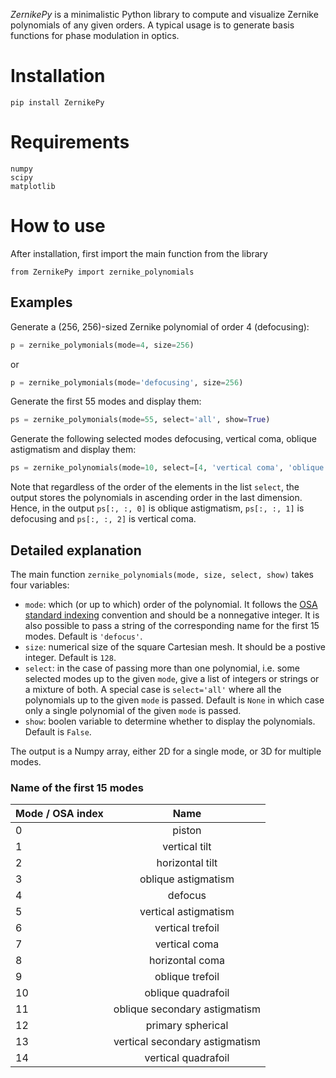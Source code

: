 _ZernikePy_ is a minimalistic Python library to compute and visualize Zernike polynomials of any given orders.
A typical usage is to generate basis functions for phase modulation in optics.

# Installation
```
pip install ZernikePy
```

# Requirements
```
numpy
scipy
matplotlib
```

# How to use
After installation, first import the main function from the library
```
from ZernikePy import zernike_polynomials
```

## Examples
Generate a (256, 256)-sized Zernike polynomial of order 4 (defocusing):
```python
p = zernike_polymonials(mode=4, size=256)
```
or
```python
p = zernike_polymonials(mode='defocusing', size=256)
```
Generate the first 55 modes and display them:
```python
ps = zernike_polymonials(mode=55, select='all', show=True)
```
Generate the following selected modes defocusing, vertical coma, oblique astigmatism and
display them:
```python
ps = zernike_polynomials(mode=10, select=[4, 'vertical coma', 'oblique astigmatism'], show=True)
```
Note that regardless of the order of the elements in the list `select`, the output stores the polynomials in ascending 
order in the last dimension. Hence, in the output `ps[:, :, 0]` is oblique astigmatism, `ps[:, :, 1]` is defocusing and 
`ps[:, :, 2]` is vertical coma.

## Detailed explanation
The main function `zernike_polynomials(mode, size, select, show)`
takes four variables:
- `mode`: which (or up to which) order of the polynomial. It follows the [OSA standard indexing](https://en.wikipedia.org/wiki/Zernike_polynomials#OSA/ANSI_standard_indices) convention 
and should be a nonnegative integer. It is also possible to pass a string of the corresponding name for the first 15 modes. Default is `'defocus'`.
- `size`: numerical size of the square Cartesian mesh. It should be a postive integer. Default is `128`.
- `select`: in the case of passing more than one polynomial, i.e. some selected modes up to the given `mode`,
give a list of integers or strings or a mixture of both. A special case is `select='all'` where all the polynomials up to
the given `mode` is passed. Default is `None` in which case only a single polynomial of the given `mode` is passed.
- `show`: boolen variable to determine whether to display the polynomials. Default is `False`.

The output is a Numpy array, either 2D for a single mode, or 3D for multiple modes.

### Name of the first 15 modes

| Mode / OSA index |              Name              |
|------------------|:------------------------------:|
| 0                |             piston             |
| 1                |         vertical tilt          |
| 2                |        horizontal tilt         |
| 3                |      oblique astigmatism       |
| 4                |            defocus             |
| 5                |      vertical astigmatism      |
| 6                |        vertical trefoil        |
| 7                |         vertical coma          |
| 8                |        horizontal coma         |
| 9                |        oblique trefoil         |
| 10               |       oblique quadrafoil       |
| 11               | oblique secondary astigmatism  |
| 12               |       primary spherical        |
| 13               | vertical secondary astigmatism |
| 14               |      vertical quadrafoil       |

